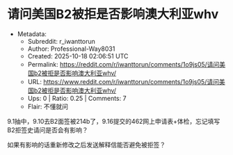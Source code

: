 # 请问美国B2被拒是否影响澳大利亚whv

- Metadata:
  - Subreddit: r_iwanttorun
  - Author: Professional-Way8031
  - Created: 2025-10-18 02:06:51 UTC
  - Permalink: https://reddit.com/r/iwanttorun/comments/1o9js05/请问美国b2被拒是否影响澳大利亚whv/
  - URL: https://www.reddit.com/r/iwanttorun/comments/1o9js05/请问美国b2被拒是否影响澳大利亚whv/
  - Ups: 0 | Ratio: 0.25 | Comments: 7
  - Flair: 不懂就问


9.1抽中，9.10去B2面签被214b了，9.16提交的462网上申请表+体检，忘记填写B2拒签史请问是否会有影响？

如果有影响的话重新修改之后发送解释信能否避免被拒签？

